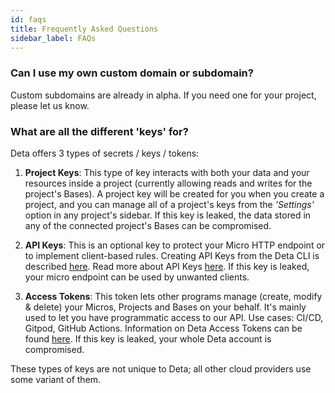 ```yaml
---
id: faqs
title: Frequently Asked Questions
sidebar_label: FAQs
---
```


### Can I use my own custom domain or subdomain?

Custom subdomains are already in alpha. If you need one for your project, please let us know.

### What are all the different 'keys' for?

Deta offers 3 types of secrets / keys / tokens:

1. **Project Keys**: This type of key interacts with both your data and your resources inside a project (currently allowing reads and writes for the project's Bases). A project key will be created for you when you create a project, and you can manage all of a project's keys from the *'Settings'* option in any project's sidebar. If this key is leaked, the data stored in any of the connected project's Bases can be compromised. 

2. **API Keys**: This is an optional key to protect your Micro HTTP endpoint or to implement client-based rules. Creating API Keys from the Deta CLI is described [here](/docs/cli/commands#deta-auth-create-api-key). Read more about API Keys [here](https://en.wikipedia.org/wiki/Application_programming_interface_key). If this key is leaked, your micro endpoint can be used by unwanted clients.

3. **Access Tokens**: This token lets other programs manage (create, modify & delete) your Micros, Projects and Bases on your behalf. It's mainly used to let you have programmatic access to our API. Use cases: CI/CD, Gitpod, GitHub Actions. Information on Deta Access Tokens can be found [here](/docs/cli/auth#deta-access-tokens). If this key is leaked, your whole Deta account is compromised.

These types of keys are not unique to Deta; all other cloud providers use some variant of them.
